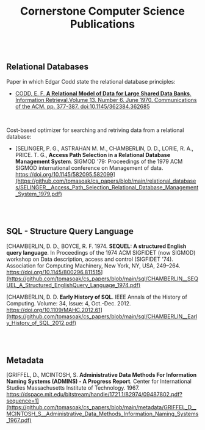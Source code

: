 <h1 align="center">Cornerstone Computer Science Publications</h1>


<br>
<br>

<h2>Relational Databases</h2>

Paper in which Edgar Codd state the relational database principles:

- [CODD, E. F. **A Relational Model of Data for Large Shared Data Banks**. Information Retrieval.Volume 13. Number 6. June 1970. Communications of the ACM. pp. 377-387. doi:10.1145/362384.362685](https://github.com/tomasoak/cs_papers/blob/main/relational_databases/CODD__A_Relational_Model_of_Data_for_Large_Shared%20Data_Banks_1970.pdf)

<br>

Cost-based optimizer for searching and retriving data from a relational database:
- [SELINGER, P. G., ASTRAHAN M. M., CHAMBERLIN, D. D., LORIE, R. A., PRICE. T. G., **Access Path Selection in a Relational Database Management System**. SIGMOD '79: Proceedings of the 1979 ACM SIGMOD international conference on Management of data. https://doi.org/10.1145/582095.582099](https://github.com/tomasoak/cs_papers/blob/main/relational_databases/SELINGER__Access_Path_Selection_Relational_Database_Management_System_1979.pdf)

<br>
<br>


<h2>SQL - Structure Query Language</h2>

[CHAMBERLIN, D. D., BOYCE, R. F. 1974. **SEQUEL: A structured English query language**. In Proceedings of the 1974 ACM SIGFIDET (now SIGMOD) workshop on Data description, access and control (SIGFIDET '74). Association for Computing Machinery, New York, NY, USA, 249–264. https://doi.org/10.1145/800296.811515](https://github.com/tomasoak/cs_papers/blob/main/sql/CHAMBERLIN__SEQUEL_A_Structured_EnglishQuery_Language_1974.pdf)

[CHAMBERLIN, D. D. **Early History of SQL**. IEEE Annals of the History of Computing. Volume: 34, Issue: 4, Oct.-Dec. 2012. https://doi.org/10.1109/MAHC.2012.61](https://github.com/tomasoak/cs_papers/blob/main/sql/CHAMBERLIN__Early_History_of_SQL_2012.pdf)

<br>
<br>


<h2>Metadata</h2>

[GRIFFEL, D., MCINTOSH, S. **Administrative Data Methods For Information Naming Systems (ADMINS) - A Progress Report**. Center for International Studies Massachusetts Institute of Technology. 1967. https://dspace.mit.edu/bitstream/handle/1721.1/82974/09487802.pdf?sequence=1](https://github.com/tomasoak/cs_papers/blob/main/metadata/GRIFFEL_D__MCINTOSH_S__Administrative_Data_Methods_Information_Naming_Systems_1967.pdf)